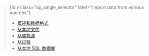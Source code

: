 > [!div class="op_single_selector" title1="Import data from various sources"]
> * [概述和数据格式](../articles/machine-learning/machine-learning-data-science-import-data.md)
> * [从本地文件](../articles/machine-learning/machine-learning-import-data-from-local-file.md)
> * [从联机源](../articles/machine-learning/machine-learning-import-data-from-online-sources.md)
> * [从试验](../articles/machine-learning/machine-learning-import-data-from-an-experiment.md)
> * [从本地 SQL 数据库](../articles/machine-learning/machine-learning-use-data-from-an-on-premises-sql-server.md)
>  

